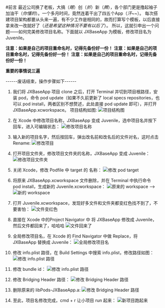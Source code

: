 #前言
最近公司换了老板，大搞（*瞎*）创（*折*）新（*腾*），各个部门更是撸起袖子加油干（*你懂的*）。一个多月时间，竟然连着干出了四五个App（*汗~~*）。
每次搭建项目架构都要从头来一遍，有不少工作是相同的，故而打算写个模板，以后直接拿来改一改就好了（*还是希望这种情况不要有以后了*）。
所以，这就引申出一个问题——如何完美修改项目名称。下面就以 JXBaseApp 为模板，修改项目名为 Juvenile。

**注意：如果是自己的项目重命名时，记得先备份好一份！**
**注意：如果是自己的项目重命名时，记得先备份好一份！**
**注意：如果是自己的项目重命名时，记得先备份好一份！**

**重要的事情说三遍**

------废话结束，操作步骤如下------

1. 我们将 JXBaseApp 项目 clone 之后，打开 Terminal 并切到项目根路径，安装 pod，命令 pod update（如果不久前更新了 local specs repositories，也可以 pod install，两者区别不想赘述，此处直接 pod update 即可），并打开 JXBaseApp.xcworkspace。 项目结构如图:
![项目结构图](steps-to-change-project-name/01-origin.png)

2. 在 Xcode 中修改项目名称，JXBaseApp 变成 Juvenile，选中项目名并按下回车，进入可编辑状态：
![修改项目名称](steps-to-change-project-name/02-change-project-name.png)

3. 输入新的项目名字，然后按回车，弹出改名前和改名后的文件对名，这时点击 Rename:
![修改项目](steps-to-change-project-name/03-change-project-content-items.png)

4. 打开项目文件夹，修改项目文件夹的名称，JXBaseApp 变成 Juvenile：
![修改项目文件夹](steps-to-change-project-name/04-change-folder-name.png)

5. 关闭 Xcode，修改 Podfile 中 target 的 名称：
![修改 pod target](steps-to-change-project-name/05-podfile-target-name.png)

6. 将原来 JXBaseApp.xcworkspace 文件删除，并在 Terminal 中执行命令 pod install，生成新的 Juvenile.xcworkspace：
![原来的 workspace](steps-to-change-project-name/06-remove-origin-workspace-file.png "删除原来的 workspace 文件") --> ![新的 workspace](steps-to-change-project-name/07-new-workspace-file.png "新生成的 workspace 文件")

7. 打开 Juvenile.xcworkspace，发现好多文件和文件夹都变红色找不到了，不要害怕：
![文件变红色](steps-to-change-project-name/08-red-files.png)

8. 直接在 Xcode 中的Project Navigator 中 将 JXBaseApp 修改成 Juvenile，然后文件都回来了，哈哈哈
![文件回来了](steps-to-change-project-name/09-files-is-back.png)

9. 全局修改项目名，在 Xcode 的 Find Navigator 中做 Replace，将 JXBaseApp 替换成 Juvenile：
![全局修改项目名](steps-to-change-project-name/10-replace-old-name.png)

10. 修改 info.plist 路径，在 Build Settings 中搜索 info.plist，修改路径如图：
![修改 info.plist 路径](steps-to-change-project-name/11-info-plist.png)

11. 修改 bundle id：
![修改 info.plist 路径](steps-to-change-project-name/12-bundle-id.png)

12. 修改 Bridging Header 路径：
![修改 Bridging Header 路径](steps-to-change-project-name/13-briding-file.png)

13. 删除原来的 libPods-JXBaseApp.a:
![修改 Bridging Header 路径](steps-to-change-project-name/14-remove-pod.a.png)

14. 至此，项目名修改完成，cmd + r 让小项目 run 起来：
![新项目跑起来](steps-to-change-project-name/15-runnable.png)